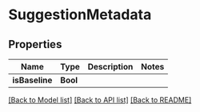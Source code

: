 # SuggestionMetadata

## Properties
Name | Type | Description | Notes
------------ | ------------- | ------------- | -------------
**isBaseline** | **Bool** |  | 

[[Back to Model list]](../README.md#documentation-for-models) [[Back to API list]](../README.md#documentation-for-api-endpoints) [[Back to README]](../README.md)


